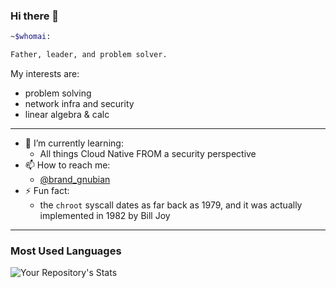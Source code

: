 ### Hi there 👋

```bash
~$whomai: 

Father, leader, and problem solver.
```

My interests are:

- problem solving 
- network infra and security
- linear algebra & calc
---

- 🌱 I’m currently learning:
  - All things Cloud Native FROM a security perspective
- 📫 How to reach me:
  - [\@brand_gnubian](https://twitter.com/brand_gnubian)
- ⚡ Fun fact:
  - the `chroot` syscall dates as far back as 1979, and it was actually implemented in 1982 by Bill Joy
---

### Most Used Languages
![Your Repository's
Stats](https://github-readme-stats.vercel.app/api/top-langs/?username=ealvar3z&theme=blue-green)
